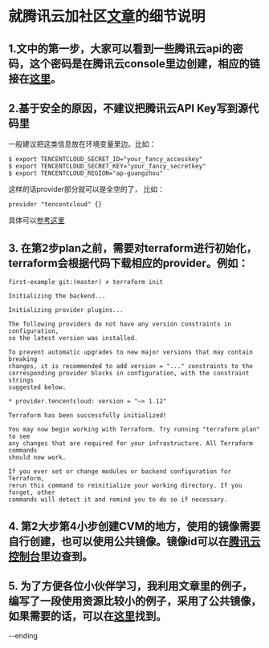 # 就腾讯云加社区[文章](https://cloud.tencent.com/developer/article/1469162)的细节说明

## 1.文中的第一步，大家可以看到一些腾讯云api的密码，这个密码是在腾讯云console里边创建，相应的链接在[这里](https://console.cloud.tencent.com/cam/capi)。

## 2.基于安全的原因，不建议把腾讯云API Key写到源代码里
一般建议把这类信息放在环境变量里边。比如：
```
$ export TENCENTCLOUD_SECRET_ID="your_fancy_accesskey"
$ export TENCENTCLOUD_SECRET_KEY="your_fancy_secretkey"
$ export TENCENTCLOUD_REGION="ap-guangzhou"
```

这样的话provider部分就可以是全空的了， 比如：

```
provider "tencentcloud" {}
```

具体可以[参考这里](https://www.terraform.io/docs/providers/tencentcloud/index.html)

## 3.	在第2步plan之前，需要对terraform进行初始化，terraform会根据代码下载相应的provider。例如：

```
first-example git:(master) ✗ terraform init

Initializing the backend...

Initializing provider plugins...

The following providers do not have any version constraints in configuration,
so the latest version was installed.

To prevent automatic upgrades to new major versions that may contain breaking
changes, it is recommended to add version = "..." constraints to the
corresponding provider blocks in configuration, with the constraint strings
suggested below.

* provider.tencentcloud: version = "~> 1.12"

Terraform has been successfully initialized!

You may now begin working with Terraform. Try running "terraform plan" to see
any changes that are required for your infrastructure. All Terraform commands
should now work.

If you ever set or change modules or backend configuration for Terraform,
rerun this command to reinitialize your working directory. If you forget, other
commands will detect it and remind you to do so if necessary.
```

## 4.	第2大步第4小步创建CVM的地方，使用的镜像需要自行创建，也可以使用公共镜像。镜像id可以在[腾讯云控制台](https://console.cloud.tencent.com/cvm/image)里边查到。

## 5.	为了方便各位小伙伴学习，我利用文章里的例子，编写了一段使用资源比较小的例子，采用了公共镜像，如果需要的话，可以在[这里](https://github.com/ausmartway/tencent-cloud-simple-example)找到。

--ending
